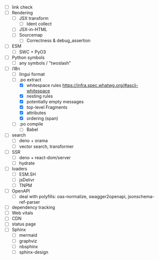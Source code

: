 - [ ] link check
- [ ] Rendering
  - [ ] JSX transform
    - [ ] Ident collect
  - [ ] JSX-in-HTML
  - [ ] Sourcemap
    - [ ] Correctness & debug_assertion
- [ ] ESM
  - [ ] SWC + PyO3
- [ ] Python symbols
  - [ ] any symbols / "twoslash"
- [ ] i18n
  - [ ] lingui format
  - [ ] .po extract
    - [x] whitespace rules https://infra.spec.whatwg.org/#ascii-whitespace
    - [x] nesting rules
    - [x] potentially empty messages
    - [x] top-level Fragments
    - [x] attributes
    - [x] ordering (span)
  - [ ] .po compile
    - [ ] Babel
- [ ] search
  - [ ] deno + orama
  - [ ] vector search, transformer
- [ ] SSR
  - [ ] deno + react-dom/server
  - [ ] hydrate
- [ ] loaders
  - [ ] ESM.SH
  - [ ] jsDelivr
  - [ ] TNPM
- [ ] OpenAPI
  - [ ] deal with polyfills: oas-normalize, swagger2openapi, jsonschema-ref-parser
- [ ] dependency tracking
- [ ] Web vitals
- [ ] CDN
- [ ] status page
- [ ] Sphinx
  - [ ] mermaid
  - [ ] graphviz
  - [ ] nbsphinx
  - [ ] sphinx-design
